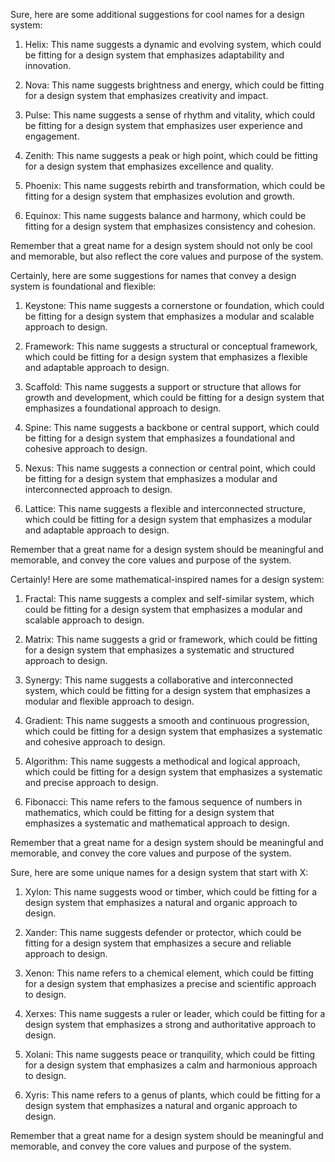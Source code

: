 Sure, here are some additional suggestions for cool names for a design system:

1. Helix: This name suggests a dynamic and evolving system, which could be fitting for a design system that emphasizes adaptability and innovation.

2. Nova: This name suggests brightness and energy, which could be fitting for a design system that emphasizes creativity and impact.

3. Pulse: This name suggests a sense of rhythm and vitality, which could be fitting for a design system that emphasizes user experience and engagement.

4. Zenith: This name suggests a peak or high point, which could be fitting for a design system that emphasizes excellence and quality.

5. Phoenix: This name suggests rebirth and transformation, which could be fitting for a design system that emphasizes evolution and growth.

6. Equinox: This name suggests balance and harmony, which could be fitting for a design system that emphasizes consistency and cohesion.

Remember that a great name for a design system should not only be cool and memorable, but also reflect the core values and purpose of the system.


Certainly, here are some suggestions for names that convey a design system is foundational and flexible:

1. Keystone: This name suggests a cornerstone or foundation, which could be fitting for a design system that emphasizes a modular and scalable approach to design.

2. Framework: This name suggests a structural or conceptual framework, which could be fitting for a design system that emphasizes a flexible and adaptable approach to design.

3. Scaffold: This name suggests a support or structure that allows for growth and development, which could be fitting for a design system that emphasizes a foundational approach to design.

4. Spine: This name suggests a backbone or central support, which could be fitting for a design system that emphasizes a foundational and cohesive approach to design.

5. Nexus: This name suggests a connection or central point, which could be fitting for a design system that emphasizes a modular and interconnected approach to design.

6. Lattice: This name suggests a flexible and interconnected structure, which could be fitting for a design system that emphasizes a modular and adaptable approach to design.

Remember that a great name for a design system should be meaningful and memorable, and convey the core values and purpose of the system.


Certainly! Here are some mathematical-inspired names for a design system:

1. Fractal: This name suggests a complex and self-similar system, which could be fitting for a design system that emphasizes a modular and scalable approach to design.

2. Matrix: This name suggests a grid or framework, which could be fitting for a design system that emphasizes a systematic and structured approach to design.

3. Synergy: This name suggests a collaborative and interconnected system, which could be fitting for a design system that emphasizes a modular and flexible approach to design.

4. Gradient: This name suggests a smooth and continuous progression, which could be fitting for a design system that emphasizes a systematic and cohesive approach to design.

5. Algorithm: This name suggests a methodical and logical approach, which could be fitting for a design system that emphasizes a systematic and precise approach to design.

6. Fibonacci: This name refers to the famous sequence of numbers in mathematics, which could be fitting for a design system that emphasizes a systematic and mathematical approach to design.

Remember that a great name for a design system should be meaningful and memorable, and convey the core values and purpose of the system.


Sure, here are some unique names for a design system that start with X:

1. Xylon: This name suggests wood or timber, which could be fitting for a design system that emphasizes a natural and organic approach to design.

2. Xander: This name suggests defender or protector, which could be fitting for a design system that emphasizes a secure and reliable approach to design.

3. Xenon: This name refers to a chemical element, which could be fitting for a design system that emphasizes a precise and scientific approach to design.

4. Xerxes: This name suggests a ruler or leader, which could be fitting for a design system that emphasizes a strong and authoritative approach to design.

5. Xolani: This name suggests peace or tranquility, which could be fitting for a design system that emphasizes a calm and harmonious approach to design.

6. Xyris: This name refers to a genus of plants, which could be fitting for a design system that emphasizes a natural and organic approach to design.

Remember that a great name for a design system should be meaningful and memorable, and convey the core values and purpose of the system.
